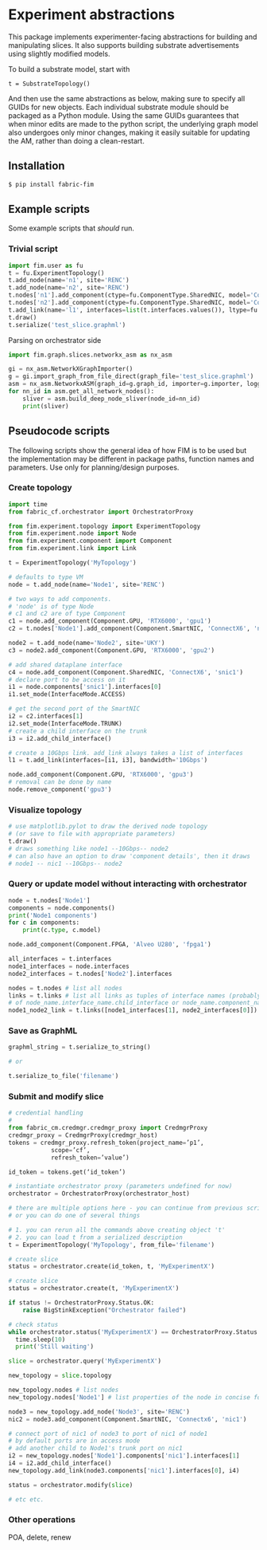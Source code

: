 # Experiment abstractions

This package implements experimenter-facing abstractions for building and manipulating slices.
It also supports building substrate advertisements using slightly modified models.

To build a substrate model, start with
```
t = SubstrateTopology()
```
And then use the same abstractions as below, making sure to specify all GUIDs for new objects. 
Each individual substrate module should be packaged as a Python module. Using the same GUIDs
guarantees that when minor edits are made to the python script, the underlying graph model
also undergoes only minor changes, making it easily suitable for updating the AM, rather than 
doing a clean-restart.

## Installation

```bash
$ pip install fabric-fim 
```

## Example scripts

Some example scripts that *should* run.

### Trivial script

```python
import fim.user as fu
t = fu.ExperimentTopology()
t.add_node(name='n1', site='RENC')
t.add_node(name='n2', site='RENC')
t.nodes['n1'].add_component(ctype=fu.ComponentType.SharedNIC, model='ConnectX-6', name='nic1')
t.nodes['n2'].add_component(ctype=fu.ComponentType.SharedNIC, model='ConnectX-6', name='nic2')
t.add_link(name='l1', interfaces=list(t.interfaces.values()), ltype=fu.LinkType.Wave)
t.draw()
t.serialize('test_slice.graphml')
```

Parsing on orchestrator side
```python
import fim.graph.slices.networkx_asm as nx_asm

gi = nx_asm.NetworkXGraphImporter()
g = gi.import_graph_from_file_direct(graph_file='test_slice.graphml')
asm = nx_asm.NetworkxASM(graph_id=g.graph_id, importer=g.importer, logger=g.importer.log)
for nn_id in asm.get_all_network_nodes():
    sliver = asm.build_deep_node_sliver(node_id=nn_id)
    print(sliver)
```
## Pseudocode scripts

The following scripts show the general idea of how FIM is to be used but the implementation may
be different in package paths, function names and parameters. Use only for planning/design purposes.

### Create topology
```python
import time
from fabric_cf.orchestrator import OrchestratorProxy 

from fim.experiment.topology import ExperimentTopology
from fim.experiment.node import Node
from fim.experiment.component import Component
from fim.experiment.link import Link

t = ExperimentTopology('MyTopology')

# defaults to type VM
node = t.add_node(name='Node1', site='RENC')

# two ways to add components. 
# 'node' is of type Node
# c1 and c2 are of type Component
c1 = node.add_component(Component.GPU, 'RTX6000', 'gpu1')
c2 = t.nodes['Node1'].add_component(Component.SmartNIC, 'ConnectX6', 'nic1')

node2 = t.add_node(name='Node2', site='UKY')
c3 = node2.add_component(Component.GPU, 'RTX6000', 'gpu2')

# add shared dataplane interface
c4 = node.add_component(Component.SharedNIC, 'ConnectX6', 'snic1')
# declare port to be access on it
i1 = node.components['snic1'].interfaces[0]
i1.set_mode(InterfaceMode.ACCESS)

# get the second port of the SmartNIC
i2 = c2.interfaces[1]
i2.set_mode(InterfaceMode.TRUNK)
# create a child interface on the trunk
i3 = i2.add_child_interface()

# create a 10Gbps link. add_link always takes a list of interfaces
l1 = t.add_link(interfaces=[i1, i3], bandwidth='10Gbps')

node.add_component(Component.GPU, 'RTX6000', 'gpu3')
# removal can be done by name
node.remove_component('gpu3')
```
### Visualize topology
```python
# use matplotlib.pylot to draw the derived node topology
# (or save to file with appropriate parameters) 
t.draw()
# draws something like node1 --10Gbps-- node2 
# can also have an option to draw 'component details', then it draws
# node1 -- nic1 --10Gbps-- node2 
```
### Query or update model without interacting with orchestrator
```python
node = t.nodes['Node1']
components = node.components()
print('Node1 components')
for c in components:
    print(c.type, c.model)

node.add_component(Component.FPGA, 'Alveo U280', 'fpga1')

all_interfaces = t.interfaces
node1_interfaces = node.interfaces
node2_interfaces = t.nodes['Node2'].interfaces

nodes = t.nodes # list all nodes
links = t.links # list all links as tuples of interface names (probably concatenations
# of node_name.interface_name.child_interface or node_name.component_name.interface_name)
node1_node2_link = t.links([node1_interfaces[1], node2_interfaces[0]])
```
### Save as GraphML
```python
graphml_string = t.serialize_to_string()

# or 

t.serialize_to_file('filename')
```

### Submit and modify slice
```python
# credential handling
# 
from fabric_cm.credmgr.credmgr_proxy import CredmgrProxy
credmgr_proxy = CredmgrProxy(credmgr_host)
tokens = credmgr_proxy.refresh_token(project_name=’p1’, 
            scope=’cf’, 
            refresh_token=’value’)

id_token = tokens.get(‘id_token’)

# instantiate orchestrator proxy (parameters undefined for now)
orchestrator = OrchestratorProxy(orchestrator_host)

# there are multiple options here - you can continue from previous script
# or you can do one of several things

# 1. you can rerun all the commands above creating object 't'
# 2. you can load t from a serialized description
t = ExperimentTopology('MyTopology', from_file='filename')

# create slice
status = orchestrator.create(id_token, t, 'MyExperimentX')

# create slice
status = orchestrator.create(t, 'MyExperimentX')

if status != OrchestratorProxy.Status.OK:
    raise BigStinkException("Orchestrator failed")

# check status
while orchestrator.status('MyExperimentX') == OrchestratorProxy.Status.Waiting:
  time.sleep(10)
  print('Still waiting')

slice = orchestrator.query('MyExperimentX')

new_topology = slice.topology

new_topology.nodes # list nodes
new_topology.nodes['Node1'] # list properties of the node in concise form

node3 = new_topology.add_node('Node3', site='RENC')
nic2 = node3.add_component(Component.SmartNIC, 'Connectx6', 'nic1')

# connect port of nic1 of node3 to port of nic1 of node1
# by default ports are in access mode
# add another child to Node1's trunk port on nic1
i2 = new_topology.nodes['Node1'].components['nic1'].interfaces[1]
i4 = i2.add_child_interface()
new_topology.add_link(node3.components['nic1'].interfaces[0], i4)

status = orchestrator.modify(slice)

# etc etc.
```
### Other operations 
POA, delete, renew